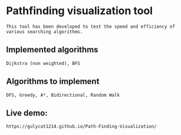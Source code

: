 # Pathfinding visualization tool
```
This tool has been developed to test the speed and efficiency of various searching algorithms.
``` 

## Implemented algorithms
```
Dijkstra (non weighted), BFS
```

## Algorithms to implement
```
DFS, Greedy, A*, Bidirectional, Random Walk
```

## Live demo:
```
https://gulycat1214.github.io/Path-Finding-Visualization/
``` 

